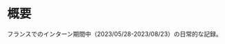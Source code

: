 # 概要
<!--
This is a diary that records my troubles and my feelings during the internship in France.
-->

フランスでのインターン期間中（2023/05/28-2023/08/23）の日常的な記録。
